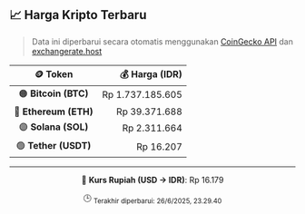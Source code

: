 

<!-- HARGA_KRIPTO -->
## 📈 Harga Kripto Terbaru

> Data ini diperbarui secara otomatis menggunakan [CoinGecko API](https://www.coingecko.com/) dan [exchangerate.host](https://exchangerate.host/)

<div align="center">

| 🪙 Token | 💰 Harga (IDR) |
|:------:|---------------:|
| 🟠 **Bitcoin (BTC)**   | Rp 1.737.185.605 |
| 🔵 **Ethereum (ETH)**  | Rp 39.371.688 |
| 🟣 **Solana (SOL)**    | Rp 2.311.664 |
| 🟢 **Tether (USDT)**   | Rp 16.207 |

---

💱 **Kurs Rupiah (USD → IDR)**: Rp 16.179

🕒 <sub>Terakhir diperbarui: 26/6/2025, 23.29.40</sub>

</div>
<!-- /HARGA_KRIPTO -->